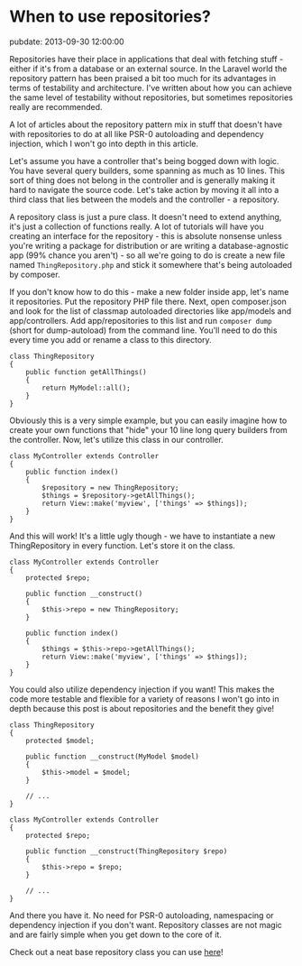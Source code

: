 # When to use repositories?
pubdate: 2013-09-30 12:00:00

Repositories have their place in applications that deal with fetching stuff - either if it's from a database or an external source. In the Laravel world the repository pattern has been praised a bit too much for its advantages in terms of testability and architecture. I've written about how you can achieve the same level of testability without repositories, but sometimes repositories really are recommended.

A lot of articles about the repository pattern mix in stuff that doesn't have with repositories to do at all like PSR-0 autoloading and dependency injection, which I won't go into depth in this article.

Let's assume you have a controller that's being bogged down with logic. You have several query builders, some spanning as much as 10 lines. This sort of thing does not belong in the controller and is generally making it hard to navigate the source code. Let's take action by moving it all into a third class that lies between the models and the controller - a repository.

A repository class is just a pure class. It doesn't need to extend anything, it's just a collection of functions really. A lot of tutorials will have you creating an interface for the repository - this is absolute nonsense unless you're writing a package for distribution or are writing a database-agnostic app (99% chance you aren't) - so all we're going to do is create a new file named `ThingRepository.php` and stick it somewhere that's being autoloaded by composer.

If you don't know how to do this - make a new folder inside app, let's name it repositories. Put the repository PHP file there. Next, open composer.json and look for the list of classmap autoloaded directories like app/models and app/controllers. Add app/repositories to this list and run `composer dump` (short for dump-autoload) from the command line. You'll need to do this every time you add or rename a class to this directory.

	class ThingRepository
	{
		public function getAllThings()
		{
			return MyModel::all();
		}
	}

Obviously this is a very simple example, but you can easily imagine how to create your own functions that "hide" your 10 line long query builders from the controller. Now, let's utilize this class in our controller.

	class MyController extends Controller
	{
		public function index()
		{
			$repository = new ThingRepository;
			$things = $repository->getAllThings();
			return View::make('myview', ['things' => $things]);
		}
	}

And this will work! It's a little ugly though - we have to instantiate a new ThingRepository in every function. Let's store it on the class.

	class MyController extends Controller
	{
		protected $repo;
	
		public function __construct()
		{
			$this->repo = new ThingRepository;
		}
	
		public function index()
		{
			$things = $this->repo->getAllThings();
			return View::make('myview', ['things' => $things]);
		}
	}

You could also utilize dependency injection if you want! This makes the code more testable and flexible for a variety of reasons I won't go into in depth because this post is about repositories and the benefit they give!

	class ThingRepository
	{
		protected $model;
		
		public function __construct(MyModel $model)
		{
			$this->model = $model;
		}
		
		// ...
	}
	
	class MyController extends Controller
	{
		protected $repo;
			
		public function __construct(ThingRepository $repo)
		{
			$this->repo = $repo;
		}
		
		// ...
	}

And there you have it. No need for PSR-0 autoloading, namespacing or dependency injection if you don't want. Repository classes are not magic and are fairly simple when you get down to the core of it.

Check out a neat base repository class you can use [here](https://github.com/anlutro/laravel-4-base/blob/master/src/anlutro/L4Base/EloquentRepository.php)!